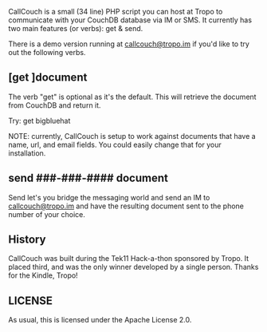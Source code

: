 CallCouch is a small (34 line) PHP script you can host at Tropo to communicate with your CouchDB database via IM or SMS.
It currently has two main features (or verbs): get & send.

There is a demo version running at callcouch@tropo.im if you'd like to try out the following verbs.

## [get ]document

The verb "get" is optional as it's the default. This will retrieve the document from CouchDB and return it.

Try: get bigbluehat

NOTE: currently, CallCouch is setup to work against documents that have a name, url, and email fields. You could easily
change that for your installation.

## send ###-###-#### document

Send let's you bridge the messaging world and send an IM to callcouch@tropo.im and have the resulting document sent to
the phone number of your choice.

## History

CallCouch was built during the Tek11 Hack-a-thon sponsored by Tropo. It placed third, and was the
only winner developed by a single person. Thanks for the Kindle, Tropo!

## LICENSE

As usual, this is licensed under the Apache License 2.0.
